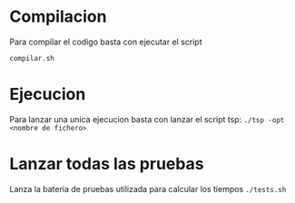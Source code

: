 # Compilacion

Para compilar el codigo basta con ejecutar el script

`compilar.sh`

# Ejecucion
Para lanzar una unica ejecucion basta con lanzar el script tsp:
`./tsp -opt <nombre de fichero>`

# Lanzar todas las pruebas
Lanza la bateria de pruebas utilizada para calcular los tiempos
`./tests.sh`
